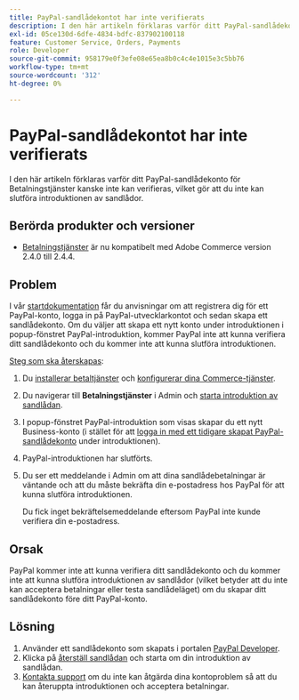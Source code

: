 ```yaml
---
title: PayPal-sandlådekontot har inte verifierats
description: I den här artikeln förklaras varför ditt PayPal-sandlådekonto för Betalningstjänster kanske inte kan verifieras, vilket gör att du inte kan slutföra introduktionen av sandlådor.
exl-id: 05ce130d-6dfe-4834-bdfc-837902100118
feature: Customer Service, Orders, Payments
role: Developer
source-git-commit: 958179e0f3efe08e65ea8b0c4c4e1015e3c5bb76
workflow-type: tm+mt
source-wordcount: '312'
ht-degree: 0%

---
```


# PayPal-sandlådekontot har inte verifierats

I den här artikeln förklaras varför ditt PayPal-sandlådekonto för Betalningstjänster kanske inte kan verifieras, vilket gör att du inte kan slutföra introduktionen av sandlådor.

## Berörda produkter och versioner

* [Betalningstjänster](https://marketplace.magento.com/magento-payment-services.html) är nu kompatibelt med Adobe Commerce version 2.4.0 till 2.4.4.

## Problem

I vår [startdokumentation](https://experienceleague.adobe.com/docs/commerce-merchant-services/payment-services/get-started/onboard.html?lang=sv-SE) får du anvisningar om att registrera dig för ett PayPal-konto, logga in på PayPal-utvecklarkontot och sedan skapa ett sandlådekonto. Om du väljer att skapa ett nytt konto under introduktionen i popup-fönstret PayPal-introduktion, kommer PayPal inte att kunna verifiera ditt sandlådekonto och du kommer inte att kunna slutföra introduktionen.

<u>Steg som ska återskapas</u>:

1. Du [installerar betaltjänster](https://experienceleague.adobe.com/docs/commerce-merchant-services/payment-services/get-started/install.html?lang=sv-SE) och [konfigurerar dina Commerce-tjänster](https://experienceleague.adobe.com/docs/commerce-merchant-services/payment-services/get-started/connect.html?lang=sv-SE#configure-commerce-services).
1. Du navigerar till **Betalningstjänster** i Admin och [starta introduktion av sandlådan](https://experienceleague.adobe.com/docs/commerce-merchant-services/payment-services/get-started/onboard.html?lang=sv-SE).
1. I popup-fönstret PayPal-introduktion som visas skapar du ett nytt Business-konto (i stället för att [logga in med ett tidigare skapat PayPal-sandlådekonto](https://experienceleague.adobe.com/docs/commerce-merchant-services/payment-services/get-started/sandbox.html?lang=sv-SE#test-in-sandbox-environment) under introduktionen).
1. PayPal-introduktionen har slutförts.
1. Du ser ett meddelande i Admin om att dina sandlådebetalningar är väntande och att du måste bekräfta din e-postadress hos PayPal för att kunna slutföra introduktionen.

   Du fick inget bekräftelsemeddelande eftersom PayPal inte kunde verifiera din e-postadress.

## Orsak

PayPal kommer inte att kunna verifiera ditt sandlådekonto och du kommer inte att kunna slutföra introduktionen av sandlådor (vilket betyder att du inte kan acceptera betalningar eller testa sandlådeläget) om du skapar ditt sandlådekonto före ditt PayPal-konto.

## Lösning

1. Använder ett sandlådekonto som skapats i portalen [PayPal Developer](https://developer.paypal.com/docs/api-basics/sandbox/accounts/#create-a-business-sandbox-account).
1. Klicka på [återställ sandlådan](https://experienceleague.adobe.com/docs/commerce-merchant-services/payment-services/get-started/sandbox.html?lang=sv-SE#test-in-sandbox-environment) och starta om din introduktion av sandlådan.
1. [Kontakta support](mailto:payment-services-support@adobe.com) om du inte kan åtgärda dina kontoproblem så att du kan återuppta introduktionen och acceptera betalningar.
